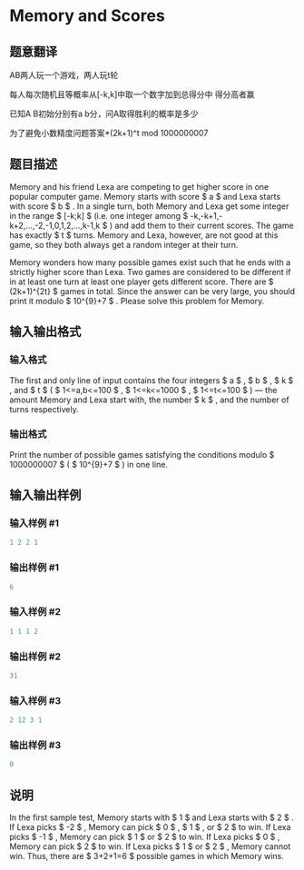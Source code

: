 # Memory and Scores

## 题意翻译

AB两人玩一个游戏，两人玩t轮

每人每次随机且等概率从[-k,k]中取一个数字加到总得分中 得分高者赢

已知A B初始分别有a b分，问A取得胜利的概率是多少

为了避免小数精度问题答案*(2k+1)^t mod 1000000007

## 题目描述

Memory and his friend Lexa are competing to get higher score in one popular computer game. Memory starts with score $ a $ and Lexa starts with score $ b $ . In a single turn, both Memory and Lexa get some integer in the range $ [-k;k] $ (i.e. one integer among $ -k,-k+1,-k+2,...,-2,-1,0,1,2,...,k-1,k $ ) and add them to their current scores. The game has exactly $ t $ turns. Memory and Lexa, however, are not good at this game, so they both always get a random integer at their turn.

Memory wonders how many possible games exist such that he ends with a strictly higher score than Lexa. Two games are considered to be different if in at least one turn at least one player gets different score. There are $ (2k+1)^{2t} $ games in total. Since the answer can be very large, you should print it modulo $ 10^{9}+7 $ . Please solve this problem for Memory.

## 输入输出格式

### 输入格式

The first and only line of input contains the four integers $ a $ , $ b $ , $ k $ , and $ t $ ( $ 1<=a,b<=100 $ , $ 1<=k<=1000 $ , $ 1<=t<=100 $ ) — the amount Memory and Lexa start with, the number $ k $ , and the number of turns respectively.

### 输出格式

Print the number of possible games satisfying the conditions modulo $ 1000000007 $ ( $ 10^{9}+7 $ ) in one line.

## 输入输出样例

### 输入样例 #1

```cpp
1 2 2 1

```
### 输出样例 #1

```cpp
6

```
### 输入样例 #2

```cpp
1 1 1 2

```
### 输出样例 #2

```cpp
31

```
### 输入样例 #3

```cpp
2 12 3 1

```
### 输出样例 #3

```cpp
0

```
## 说明

In the first sample test, Memory starts with $ 1 $ and Lexa starts with $ 2 $ . If Lexa picks $ -2 $ , Memory can pick $ 0 $ , $ 1 $ , or $ 2 $ to win. If Lexa picks $ -1 $ , Memory can pick $ 1 $ or $ 2 $ to win. If Lexa picks $ 0 $ , Memory can pick $ 2 $ to win. If Lexa picks $ 1 $ or $ 2 $ , Memory cannot win. Thus, there are $ 3+2+1=6 $ possible games in which Memory wins.

